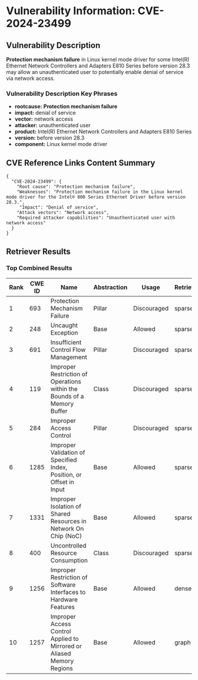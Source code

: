 # Vulnerability Information: CVE-2024-23499

## Vulnerability Description
**Protection mechanism failure** in Linux kernel mode driver for some Intel(R) Ethernet Network Controllers and Adapters E810 Series before version 28.3 may allow an unauthenticated user to potentially enable denial of service via network access.

### Vulnerability Description Key Phrases
- **rootcause:** **Protection mechanism failure**
- **impact:** denial of service
- **vector:** network access
- **attacker:** unauthenticated user
- **product:** Intel(R) Ethernet Network Controllers and Adapters E810 Series
- **version:** before version 28.3
- **component:** Linux kernel mode driver

## CVE Reference Links Content Summary
```
{
  "CVE-2024-23499": {
    "Root cause": "Protection mechanism failure",
    "Weaknesses": "Protection mechanism failure in the Linux kernel mode driver for the Intel® 800 Series Ethernet Driver before version 28.3.",
     "Impact": "Denial of service",
    "Attack vectors": "Network access",
    "Required attacker capabilities": "Unauthenticated user with network access"
  }
}
```

## Retriever Results

### Top Combined Results

| Rank | CWE ID | Name | Abstraction | Usage  | Retrievers | Individual Scores |
|------|--------|------|-------------|-------|------------|-------------------|
| 1 | 693 | Protection Mechanism Failure | Pillar | Discouraged | sparse | 0.302 |
| 2 | 248 | Uncaught Exception | Base | Allowed | sparse | 0.253 |
| 3 | 691 | Insufficient Control Flow Management | Pillar | Discouraged | sparse | 0.240 |
| 4 | 119 | Improper Restriction of Operations within the Bounds of a Memory Buffer | Class | Discouraged | sparse | 0.221 |
| 5 | 284 | Improper Access Control | Pillar | Discouraged | sparse | 0.215 |
| 6 | 1285 | Improper Validation of Specified Index, Position, or Offset in Input | Base | Allowed | sparse | 0.205 |
| 7 | 1331 | Improper Isolation of Shared Resources in Network On Chip (NoC) | Base | Allowed | sparse | 0.196 |
| 8 | 400 | Uncontrolled Resource Consumption | Class | Discouraged | sparse | 0.196 |
| 9 | 1256 | Improper Restriction of Software Interfaces to Hardware Features | Base | Allowed | dense | 0.569 |
| 10 | 1257 | Improper Access Control Applied to Mirrored or Aliased Memory Regions | Base | Allowed | graph | 0.003 |

